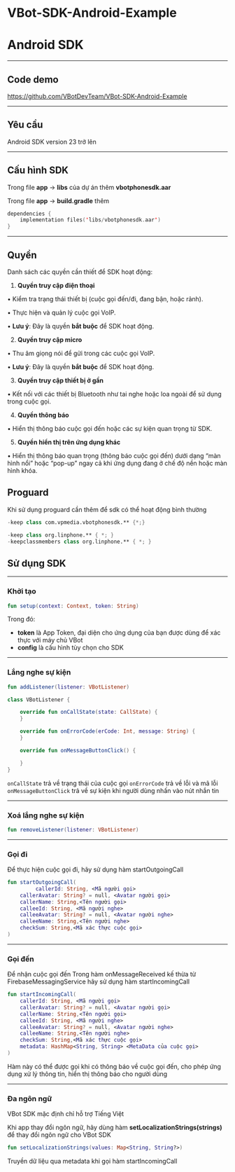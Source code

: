 # VBot-SDK-Android-Example

# Android SDK

---

## Code demo

https://github.com/VBotDevTeam/VBot-SDK-Android-Example

---

## Yêu cầu

Android SDK version 23 trở lên

---

## Cấu hình SDK

Trong file **app** → **libs** của dự án thêm **vbotphonesdk.aar**

Trong file **app** → **build.gradle** thêm 

```kotlin
dependencies {
    implementation files('libs/vbotphonesdk.aar')
}
```

---

## Quyền

Danh sách các quyền cần thiết để SDK hoạt động:

1.	**Quyền truy cập điện thoại**

•	Kiểm tra trạng thái thiết bị (cuộc gọi đến/đi, đang bận, hoặc rảnh).

•	Thực hiện và quản lý cuộc gọi VoIP.

•	**Lưu ý**: Đây là quyền **bắt buộc** để SDK hoạt động.

2.	**Quyền truy cập micro** 

•	Thu âm giọng nói để gửi trong các cuộc gọi VoIP.

•	**Lưu ý**: Đây là quyền **bắt buộc** để SDK hoạt động.

3.	**Quyền truy cập thiết bị ở gần** 

•	Kết nối với các thiết bị Bluetooth như tai nghe hoặc loa ngoài để sử dụng trong cuộc gọi.

4.	**Quyền thông báo** 

•	Hiển thị thông báo cuộc gọi đến hoặc các sự kiện quan trọng từ SDK.

5.	**Quyền hiển thị trên ứng dụng khác** 

•	Hiển thị thông báo quan trọng (thông báo cuộc gọi đến) dưới dạng “màn hình nổi” hoặc “pop-up” ngay cả khi ứng dụng đang ở chế độ nền hoặc màn hình khóa.

## Proguard

Khi sử dụng proguard cần thêm để sdk có thể hoạt động bình thường

```kotlin
-keep class com.vpmedia.vbotphonesdk.** {*;}

-keep class org.linphone.** { *; }
-keepclassmembers class org.linphone.** { *; }
```

## Sử dụng SDK

---

### Khởi tạo


```kotlin
fun setup(context: Context, token: String)
```

Trong đó:
- **token** là App Token, đại diện cho ứng dụng của bạn được dùng để xác thực với máy chủ VBot 
- **config** là cấu hình tùy chọn cho SDK

---
### Lắng nghe sự kiện

```kotlin
fun addListener(listener: VBotListener)
```

```kotlin
class VBotListener {

    override fun onCallState(state: CallState) {
    }

    override fun onErrorCode(erCode: Int, message: String) {
    }

    override fun onMessageButtonClick() {

    }
}
```
`onCallState` trả về trạng thái của cuộc gọi
`onErrorCode` trả về lỗi và mã lỗi
`onMessageButtonClick` trả về sự kiện khi người dùng nhấn vào nút nhắn tin

---

### Xoá lắng nghe sự kiện

```kotlin
fun removeListener(listener: VBotListener)
```

---

### Gọi đi

Để thực hiện cuộc gọi đi, hãy sử dụng hàm startOutgoingCall
```kotlin
fun startOutgoingCall(
		 callerId: String, <Mã người gọi>
    callerAvatar: String? = null, <Avatar người gọi>
    callerName: String,<Tên người gọi>
    calleeId: String, <Mã người nghe>
    calleeAvatar: String? = null, <Avatar người nghe>
    calleeName: String,<Tên người nghe>
    checkSum: String,<Mã xác thực cuộc gọi>
)
```

---

### Gọi đến

Để nhận cuộc gọi đến
Trong hàm onMessageReceived kế thừa từ FirebaseMessagingService hãy sử dụng hàm startIncomingCall

```kotlin
fun startIncomingCall(
    callerId: String, <Mã người gọi>
    callerAvatar: String? = null, <Avatar người gọi>
    callerName: String,<Tên người gọi>
    calleeId: String, <Mã người nghe>
    calleeAvatar: String? = null, <Avatar người nghe>
    calleeName: String,<Tên người nghe>
    checkSum: String,<Mã xác thực cuộc gọi>
    metadata: HashMap<String, String> <MetaData của cuộc gọi>
)
```

Hàm này có thể được gọi khi có thông báo về cuộc gọi đến, cho phép ứng dụng xử lý thông tin, hiển thị thông báo cho người dùng

---

### Đa ngôn ngữ

VBot SDK mặc định chỉ hỗ trợ Tiếng Việt

Khi app thay đổi ngôn ngữ, hãy dùng hàm **setLocalizationStrings(strings)** để thay đổi ngôn ngữ cho VBot SDK

```kotlin
fun setLocalizationStrings(values: Map<String, String?>)
```
Truyền dữ liệu qua metadata khi gọi hàm startIncomingCall
